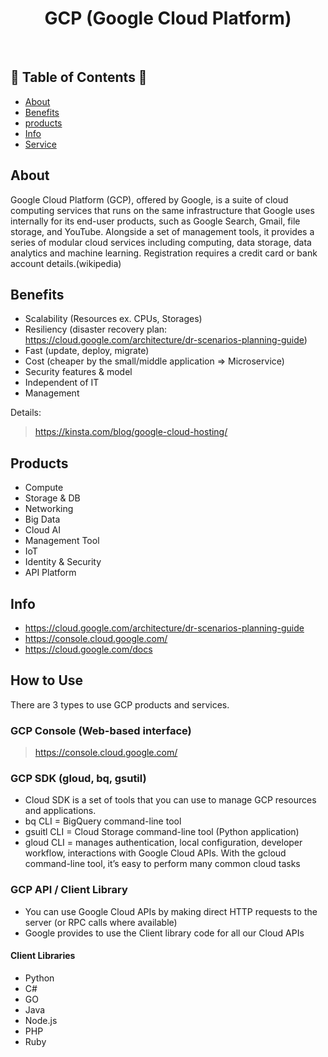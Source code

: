 <h1 align="center">GCP (Google Cloud Platform)</h1> <br>
<h2> 🚀 Table of Contents 🚀 </h2>

- [About](#about)
- [Benefits](#benefits)
- [products](#products)
- [Info](#info)
- [Service](#service)


## About
Google Cloud Platform (GCP), offered by Google, is a suite of cloud computing services that runs on the same infrastructure 
that Google uses internally for its end-user products, such as Google Search, Gmail, file storage, and YouTube.
Alongside a set of management tools, it provides a series of modular cloud services including computing, 
data storage, data analytics and machine learning. Registration requires a credit card or bank account details.(wikipedia)

## Benefits
- Scalability (Resources ex. CPUs, Storages)
- Resiliency (disaster recovery plan: https://cloud.google.com/architecture/dr-scenarios-planning-guide)
- Fast (update, deploy, migrate)
- Cost (cheaper by the small/middle application => Microservice)
- Security features & model
- Independent of IT
- Management

Details:
> https://kinsta.com/blog/google-cloud-hosting/

## Products
- Compute
- Storage & DB
- Networking
- Big Data
- Cloud AI
- Management Tool
- IoT
- Identity & Security
- API Platform

## Info
- https://cloud.google.com/architecture/dr-scenarios-planning-guide
- https://console.cloud.google.com/
- https://cloud.google.com/docs

## How to Use
There are 3 types to use GCP products and services.

### GCP Console (Web-based interface)
> https://console.cloud.google.com/

### GCP SDK (gloud, bq, gsutil)
- Cloud SDK is a set of tools that you can use to manage GCP resources and applications.
- bq CLI = BigQuery command-line tool
- gsuitl CLI = Cloud Storage command-line tool (Python application)
- gloud CLI = manages authentication, local configuration, developer workflow, interactions with Google Cloud APIs. With the gcloud command-line tool, it’s easy to perform many common cloud tasks

### GCP API / Client Library
- You can use Google Cloud APIs by making direct HTTP requests to the server (or RPC calls where available)
- Google provides to use the Client library code for all our Cloud APIs

#### Client Libraries
- Python
- C#
- GO
- Java
- Node.js
- PHP
- Ruby